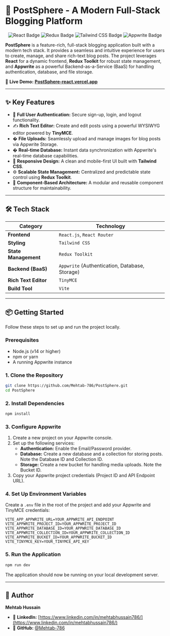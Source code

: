 # 🚀 PostSphere - A Modern Full-Stack Blogging Platform

<p align="center">
  <img src="https://img.shields.io/badge/React-61DAFB?style=for-the-badge&logo=react&logoColor=black" alt="React Badge" />
  <img src="https://img.shields.io/badge/Redux-764ABC?style=for-the-badge&logo=redux&logoColor=white" alt="Redux Badge" />
  <img src="https://img.shields.io/badge/Tailwind_CSS-38B2AC?style=for-the-badge&logo=tailwind-css&logoColor=white" alt="Tailwind CSS Badge" />
  <img src="https://img.shields.io/badge/Appwrite-F02E65?style=for-the-badge&logo=appwrite&logoColor=white" alt="Appwrite Badge" />
</p>

**PostSphere** is a feature-rich, full-stack blogging application built with a modern tech stack. It provides a seamless and intuitive experience for users to create, manage, and share rich-text blog posts. The project leverages **React** for a dynamic frontend, **Redux Toolkit** for robust state management, and **Appwrite** as a powerful Backend-as-a-Service (BaaS) for handling authentication, database, and file storage.

🔗 **Live Demo:** [**PostSphere-react.vercel.app**](https://post-sphere.vercel.app/)

---

## ✨ Key Features

-   🔐 **Full User Authentication:** Secure sign-up, login, and logout functionality.
-   ✍️ **Rich Text Editor:** Create and edit posts using a powerful WYSIWYG editor powered by **TinyMCE**.
-   �️ **File Uploads:** Seamlessly upload and manage images for blog posts via Appwrite Storage.
-   � **Real-time Database:** Instant data synchronization with Appwrite's real-time database capabilities.
-   📱 **Responsive Design:** A clean and mobile-first UI built with **Tailwind CSS**.
-   ⚙️ **Scalable State Management:** Centralized and predictable state control using **Redux Toolkit**.
-   🧩 **Component-Based Architecture:** A modular and reusable component structure for maintainability.

---

## 🛠️ Tech Stack

| Category             | Technology                                                                                                                                 |
| -------------------- | ------------------------------------------------------------------------------------------------------------------------------------------ |
| **Frontend**         | `React.js`, `React Router`                                                                                                                 |
| **Styling**          | `Tailwind CSS`                                                                                                                             |
| **State Management** | `Redux Toolkit`                                                                                                                            |
| **Backend (BaaS)**   | `Appwrite` (Authentication, Database, Storage)                                                                                             |
| **Rich Text Editor** | `TinyMCE`                                                                                                                                  |
| **Build Tool**       | `Vite`                                                                                                                                     |

---

## 📦 Getting Started

Follow these steps to set up and run the project locally.

### Prerequisites

-   Node.js (v14 or higher)
-   npm or yarn
-   A running Appwrite instance

### 1. Clone the Repository

```bash
git clone https://github.com/Mehtab-786/PostSphere.git
cd PostSphere
```

### 2. Install Dependencies

```bash
npm install
```

### 3. Configure Appwrite

1.  Create a new project on your Appwrite console.
2.  Set up the following services:
    -   **Authentication:** Enable the Email/Password provider.
    -   **Database:** Create a new database and a collection for storing posts. Note the Database ID and Collection ID.
    -   **Storage:** Create a new bucket for handling media uploads. Note the Bucket ID.
3.  Copy your Appwrite project credentials (Project ID and API Endpoint URL).

### 4. Set Up Environment Variables

Create a `.env` file in the root of the project and add your Appwrite and TinyMCE credentials:

```env
VITE_APP_APPWRITE_URL=YOUR_APPWRITE_API_ENDPOINT
VITE_APPWRITE_PROJECT_ID=YOUR_APPWRITE_PROJECT_ID
VITE_APPWRITE_DATABASE_ID=YOUR_APPWRITE_DATABASE_ID
VITE_APPWRITE_COLLECTION_ID=YOUR_APPWRITE_COLLECTION_ID
VITE_APPWRITE_BUCKET_ID=YOUR_APPWRITE_BUCKET_ID
VITE_TINYMCE_KEY=YOUR_TINYMCE_API_KEY
```

### 5. Run the Application

```bash
npm run dev
```

The application should now be running on your local development server.

---

## 👤 Author

**Mehtab Hussain**

-   🔗 **LinkedIn:** [https://www.linkedin.com/in/mehtabhussain786/](https://www.linkedin.com/in/mehtabhussain786/)
-   🐙 **GitHub:** [@Mehtab-786](https://github.com/Mehtab-786)